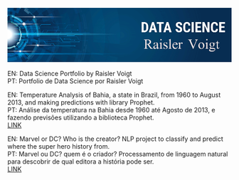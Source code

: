 ![](https://github.com/Raisler/DataScience_Portfolio/blob/master/bannerRV.png)

EN: Data Science Portfolio by Raisler Voigt </br>
PT: Portfolio de Data Science por Raisler Voigt </br>

EN: Temperature Analysis of Bahia, a state in Brazil, from 1960 to August 2013, and making predictions with library Prophet. </br>
PT: Análise da temperatura na Bahia desde 1960 até Agosto de 2013, e fazendo previsões utilizando a biblioteca Prophet.  </br>
[LINK](https://colab.research.google.com/github/Raisler/DataScience_Portfolio/blob/master/TemperatureAnalisys/Bahia_Temperatures.ipynb)


EN: Marvel or DC? Who is the creator? NLP project to classify and predict where the super hero history from.  </br>
PT: Marvel ou DC? quem é o criador? Processamento de linguagem natural para descobrir de qual editora a história pode ser.  </br>
[LINK](https://www.kaggle.com/raislervoigt/marvel-or-dc-creators)


